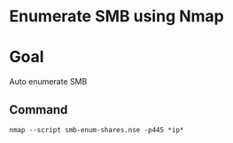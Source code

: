 # Enumerate SMB using Nmap

# Goal

Auto enumerate SMB

## Command

```
nmap --script smb-enum-shares.nse -p445 *ip*
```